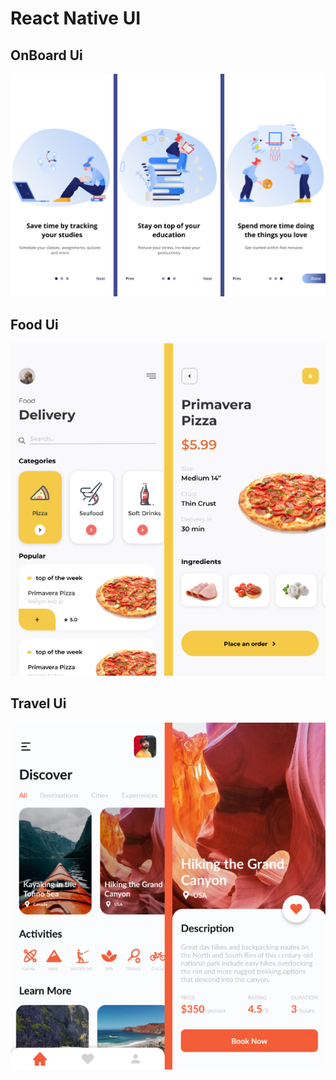 # React Native UI

## OnBoard Ui
![OnBoard Ui](https://github.com/saleempirwani/RN-UI/blob/master/ui/OnBoardUi.jpg?raw=true)

## Food Ui
![OnBoard Ui](https://github.com/saleempirwani/RN-UI/blob/master/ui/FoodUi.jpg?raw=true)

## Travel Ui
![OnBoard Ui](https://github.com/saleempirwani/RN-UI/blob/master/ui/TravelUi.jpg?raw=true)
